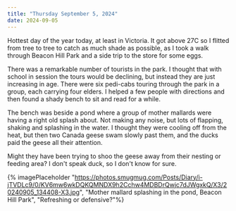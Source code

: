 ```yaml
---
title: "Thursday September 5, 2024"
date: 2024-09-05
---
```

Hottest day of the year today, at least in Victoria.  It got above 27C so I flitted from tree to tree to catch as much shade as possible, as I took a walk through Beacon Hill Park and a side trip to the store for some eggs.

There was a remarkable number of tourists in the park.  I thought that with school in session the tours would be declining, but instead they are just increasing in age.  There were six pedi-cabs touring through the park in a group, each carrying four elders.  I helped a few people with directions and then found a shady bench to sit and read for a while.

The bench was beside a pond where a group of mother mallards were having a right old splash about.  Not making any noise, but lots of flapping, shaking and splashing in the water.  I thought they were cooling off from the heat, but then two Canada geese swam slowly past them, and the ducks paid the geese all their attention.  

Might they have been trying to shoo the geese away from their nesting or feeding area?  I don't speak duck, so I don't know for sure.  

{% imagePlaceholder "https://photos.smugmug.com/Posts/Diary/i-jTVDLc9/0/KV6mw6wkDQKQMNDX9h2Cchw4MDBDrQwjc7dJWgxkQ/X3/20240905_134408-X3.jpg", "Mother mallard splashing in the pond, Beacon Hill Park", "Refreshing or defensive?"%}